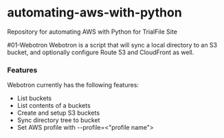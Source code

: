 # automating-aws-with-python
Repository for automating AWS with Python for TrialFile Site

#01-Webotron
Webotron is a script that will sync a local directory to an S3 bucket, and optionally configure Route 53 and CloudFront as well.

### Features

Webotron currently has the following features:

- List buckets
- List contents of a buckets
- Create and setup S3 buckets
- Sync directory tree to bucket
- Set AWS profile with --profile=<"profile name">
